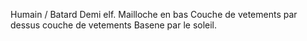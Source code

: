 Humain / Batard   Demi elf.
Mailloche en bas
Couche de vetements par dessus couche de vetements
Basene par le soleil.

